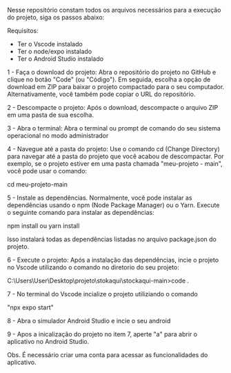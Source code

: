 
Nesse repositório constam todos os arquivos necessários para a execução do projeto, siga os passos abaixo:

Requisitos:
- Ter o Vscode instalado
- Ter o node/expo instalado 
- Ter o Android Studio instalado

1 - Faça o download do projeto: Abra o repositório do projeto no GitHub e clique no botão "Code" (ou "Código"). Em seguida, escolha a opção de download em ZIP para baixar o projeto compactado para o seu computador. Alternativamente, você também pode copiar o URL do repositório.

2 - Descompacte o projeto: Após o download, descompacte o arquivo ZIP em uma pasta de sua escolha.

3 - Abra o terminal: Abra o terminal ou prompt de comando do seu sistema operacional no modo administrador

4 - Navegue até a pasta do projeto: Use o comando cd (Change Directory) para navegar até a pasta do projeto que você acabou de descompactar. Por exemplo, se o projeto estiver em uma pasta chamada "meu-projeto - main", você pode usar o comando:

cd meu-projeto-main

5 - Instale as dependências. Normalmente, você pode instalar as dependências usando o npm (Node Package Manager) ou o Yarn. Execute o seguinte comando para instalar as dependências:

npm install
ou
yarn install

Isso instalará todas as dependências listadas no arquivo package.json do projeto.

6 - Execute o projeto: Após a instalação das dependências, incie o projeto no Vscode utilizando o comando no diretorio do seu projeto:

C:\Users\User\Desktop\projeto\stokaqui\stockaqui-main>code .

7 - No terminal do Vscode incialize o projeto utiliziando o comando

"npx expo start"

8 - Abra o simulador Android Studio e incie o seu android

9 - Apos a inicalização do projeto no item 7, aperte "a" para abrir o aplicativo no Android Studio.

Obs. É necessário criar uma conta para acessar as funcionalidades do aplicativo.
